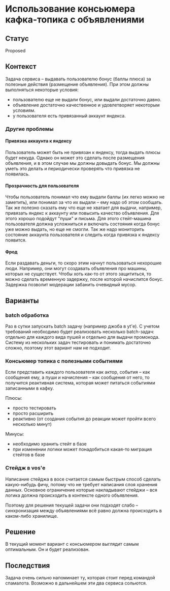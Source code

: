 # Использование консьюмера кафка-топика с объявлениями

## Статус
Proposed

## Контекст
Задача сервиса – выдавать пользователю бонус (баллы плюса) 
за полезные действия (размещение объявления).
При этом должны выполняться некоторые условия:
 - пользователю еще не выдали бонус, или выдали достаточно давно.
 - объявление достаточно качественное и удовлетворяет некоторым условиям.
 - у пользователя есть привязанный аккаунт яндекса.

### Другие проблемы
#### Привязка аккаунта к яндексу
Пользователь может быть не привязан к яндексу, тогда выдать плюсы будет некуда.
Однако он может это сделать после размещения объявления, и в этом случае мы должны довыдать бонус.
Мы должны уметь это делать и периодически проверять что привязка не появилась.

#### Прозрачность для пользователя

Чтобы пользователь понимал что ему выдали баллы (их легко можно не заметить),
или понимал за что их выдали – ему надо об этом сообщать.
Так же полезно сказать ему что еще не хватает для выдачи, например, привязать яндекс к аккаунту или повысить качество объявления.
Для этого хорошо подойдут "пуши" и письма.
Для этого стейт-машина пользователя должна усложниться и включать состояния когда бонус уже можно выдать, но еще не смогли.
Так же надо мониторить состояние аккаунта пользователя и следить когда привязка к яндексу появится.

#### Фрод
Если раздавать деньги, то скоро этим начнут пользоваться нехорошие люди.
Например, они могут создавать объявления про машины, которых не существует.
Чтобы хоть как-то от этого защититься, то можно сделать временную задержку, после которой начислится бонус.
Задержка позволит модерации забанить очевидный мусор.

## Варианты

### batch обработка
Раз в сутки запускать batch задачу (например джоба в yt'е).
С учетом требований необходимо будет реализовать несколько batch-задач: отдельно для каждого вида пушей и отдельно для выдачи промокода.
Систему из нескольких задач тестировать и понимать достаточно сложно, поэтому этот вариант нам не подходит.

### Консьюмер топика с полезными событиями
Если представить каждого пользователя как актор, события – как сообщения ему, а пуши и начисления – как сообщения от него,
то получится реактивная система, которая может питаться событиями записанными в кафку.

Плюсы: 
 - просто тестировать
 - просто расширить
 - реактивно (от создания события до реакции может пройти всего несколько минут) 

Минусы:
 - необходимо хранить стейт в базе
 - при изменении логики может понадобиться какая-то миграция стейтов в базе

### Стейдж в vos'е
Написание стейджа в восе считается самым быстрым способ сделать какую-нибудь фичу, 
потому что не требует написания слоя хранения данных.
Основное ограничение которые накладывают стейджи – вся логика должна происходить в контексте одного объявления.

Поэтому для решения текущей задачи они подходят слабо – синхронизация между объявлениями всё равно должна происходить в каком-либо хранилище.


## Решение
В текущий момент вариант с консьюмером выглядит самым оптимальным. Он и будет реализован.

## Последствия
Задача очень сильно напоминает ту, которая стоит перед командой спамалота.
Возможно в дальнейшем эти два сервиса сольются.
